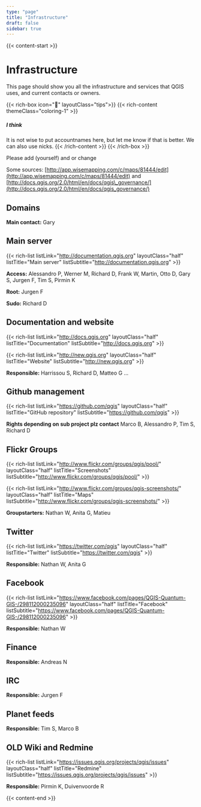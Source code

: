 ```yaml
---
type: "page"
title: "Infrastructure"
draft: false
sidebar: true
---
```


{{< content-start >}}

# Infrastructure
This page should show you all the infrastructure and services that QGIS uses, and current contacts or owners.

{{< rich-box icon="💭" layoutClass="tips">}}
{{< rich-content themeClass="coloring-1" >}}
##### I think 
It is not wise to put accountnames here, but let me know if that is better. We can also use nicks.
{{< /rich-content >}}
{{< /rich-box >}}

Please add (yourself) and or change

Some sources: [http://app.wisemapping.com/c/maps/81444/edit](http://app.wisemapping.com/c/maps/81444/edit) and [http://docs.qgis.org/2.0/html/en/docs/qgis\_governance/](http://docs.qgis.org/2.0/html/en/docs/qgis_governance/)



## Domains

**Main contact:** Gary

## Main server

{{< rich-list listLink="http://documentation.qgis.org"  layoutClass="half" listTitle="Main server" listSubtitle="http://documentation.qgis.org" >}}

**Access:** Alessandro P, Werner M, Richard D, Frank W, Martin, Otto D, Gary S, Jurgen F, Tim S, Pirmin K

**Root:** Jurgen F

**Sudo:** Richard D


Documentation and website
-------------------------------------------------------------------------------

{{< rich-list listLink="http://docs.qgis.org"  layoutClass="half" listTitle="Documentation" listSubtitle="http://docs.qgis.org" >}}

{{< rich-list listLink="http://new.qgis.org"  layoutClass="half" listTitle="Website" listSubtitle="http://new.qgis.org" >}}

**Responsible:** Harrissou S, Richard D, Matteo G …
    

Github management
---------------------------------------------------------------


{{< rich-list listLink="https://github.com/qgis"  layoutClass="half" listTitle="GitHub repository" listSubtitle="https://github.com/qgis" >}}
    
**Rights depending on sub project plz contact** Marco B, Alessandro P, Tim S, Richard D
    

Flickr Groups
-------------------------------------------------------

{{< rich-list listLink="http://www.flickr.com/groups/qgis/pool/"  layoutClass="half" listTitle="Screenshots" listSubtitle="http://www.flickr.com/groups/qgis/pool/" >}}

{{< rich-list listLink="http://www.flickr.com/groups/qgis-screenshots/"  layoutClass="half" listTitle="Maps" listSubtitle="http://www.flickr.com/groups/qgis-screenshots/" >}}

**Groupstarters:** Nathan W, Anita G, Matieu


Twitter
-------------------------------------------

{{< rich-list listLink="https://twitter.com/qgis"  layoutClass="half" listTitle="Twitter" listSubtitle="https://twitter.com/qgis" >}}

**Responsible:** Nathan W, Anita G
    

Facebook
---------------------------------------------
{{< rich-list listLink="https://www.facebook.com/pages/QGIS-Quantum-GIS-/298112000235096"  layoutClass="half" listTitle="Facebook" listSubtitle="https://www.facebook.com/pages/QGIS-Quantum-GIS-/298112000235096" >}}

**Responsible:** Nathan W
    

Finance
-------------------------------------------

**Responsible:** Andreas N
    

IRC
-----------------------------------

**Responsible:** Jurgen F
    

Planet feeds
-----------------------------------------------------

**Responsible:**  Tim S,  Marco B
    

OLD Wiki and Redmine
---------------------------------------------------------------------

{{< rich-list listLink="https://issues.qgis.org/projects/qgis/issues"  layoutClass="half" listTitle="Redmine" listSubtitle="https://issues.qgis.org/projects/qgis/issues" >}}

**Responsible:** Pirmin K, Duivenvoorde R

{{< content-end >}}